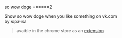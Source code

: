 so wow doge
======2

Show so wow doge when you like something on vk.com  
by юрачка

>avaible in the chrome store as an [extension](https://chrome.google.com/webstore/detail/so-wow-doge/jgedbgomfaafnkbpbcbejigflkfladig?authuser=0)
